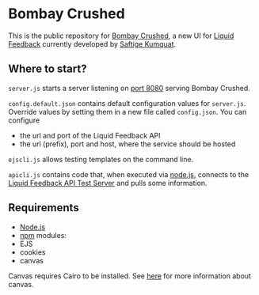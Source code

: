 Bombay Crushed
==============

This is the public repository for [Bombay Crushed](http://saftigekumquat.org/2011/10/05/bombay-crushed/), a new UI for [Liquid Feedback](http://liquidfeedback.org/) currently developed by [Saftige Kumquat](http://saftigekumquat.org/).

Where to start?
---------------

`server.js` starts a server listening on [port 8080](http://localhost:8080) serving Bombay Crushed.

`config.default.json` contains default configuration values for `server.js`. Override values by setting them in a new file called `config.json`. You can configure
* the url and port of the Liquid Feedback API
* the url (prefix), port and host, where the service should be hosted

`ejscli.js` allows testing templates on the command line.

`apicli.js` contains code that, when executed via [node.js](http://nodejs.org/), connects to the [Liquid Feedback API Test Server](http://apitest.liquidfeedback.org:25520/) and pulls some information.

Requirements
------------

* [Node.js](http://nodejs.org/)
* [npm](http://npmjs.org/) modules:
 * EJS
 * cookies
 * canvas

Canvas requires Cairo to be installed. See [here](https://github.com/LearnBoost/node-canvas/wiki) for more information about canvas.
